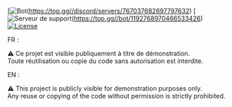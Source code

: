 [![Bot](https://top.gg/api/v1/widgets/large/767037682697797632)(https://top.gg//discord/servers/767037682697797632)
[![Serveur de support](https://top.gg/api/widget/1192768970466533426.svg)(https://top.gg//bot/1192768970466533426)
[![License](https://img.shields.io/badge/License-All%20Rights%20Reserved-red)](LICENSE)

FR :

⚠️ Ce projet est visible publiquement à titre de démonstration.  
Toute réutilisation ou copie du code sans autorisation est interdite.

EN :

⚠️ This project is publicly visible for demonstration purposes only.  
Any reuse or copying of the code without permission is strictly prohibited.